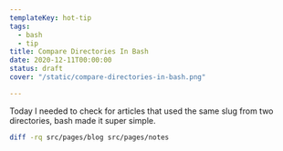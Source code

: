 ```yaml
---
templateKey: hot-tip
tags: 
  - bash
  - tip
title: Compare Directories In Bash
date: 2020-12-11T00:00:00
status: draft
cover: "/static/compare-directories-in-bash.png"

---
```


Today I needed to check for articles that used the same slug from two directories, bash made it super simple.

``` bash
diff -rq src/pages/blog src/pages/notes
```
